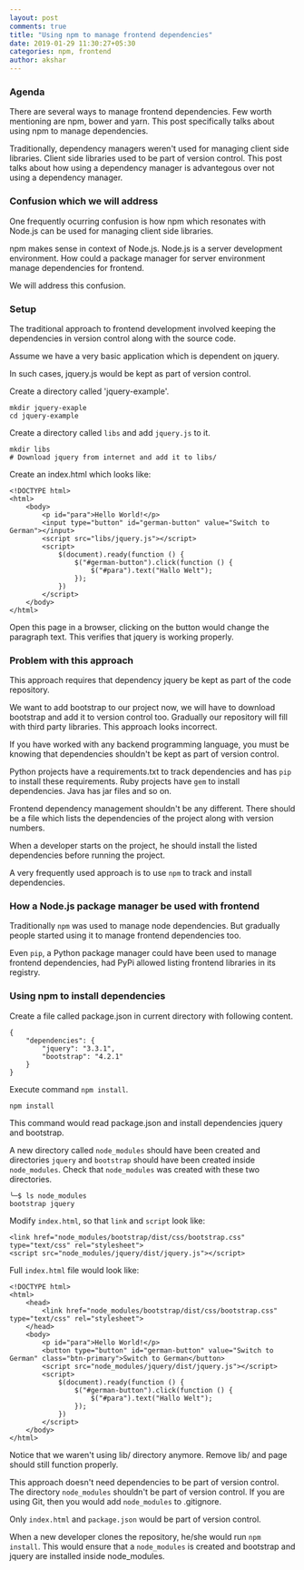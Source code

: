 ```yaml
---
layout: post
comments: true
title: "Using npm to manage frontend dependencies"
date: 2019-01-29 11:30:27+05:30
categories: npm, frontend
author: akshar
---
```


### Agenda

There are several ways to manage frontend dependencies. Few worth mentioning are npm, bower and yarn. This post specifically talks about using npm to manage dependencies.

Traditionally, dependency managers weren't used for managing client side libraries. Client side libraries used to be part of version control. This post talks about how using a dependency manager is advantegous over not using a dependency manager.

### Confusion which we will address

One frequently ocurring confusion is how npm which resonates with Node.js can be used for managing client side libraries.

npm makes sense in context of Node.js. Node.js is a server development environment. How could a package manager for server environment manage dependencies for frontend.

We will address this confusion.

### Setup

The traditional approach to frontend development involved keeping the dependencies in version control along with the source code.

Assume we have a very basic application which is dependent on jquery.

In such cases, jquery.js would be kept as part of version control.

Create a directory called 'jquery-example'.

    mkdir jquery-exaple
    cd jquery-example

Create a directory called `libs` and add `jquery.js` to it.

    mkdir libs
    # Download jquery from internet and add it to libs/

Create an index.html which looks like:

    <!DOCTYPE html>
    <html>
        <body>
            <p id="para">Hello World!</p>
            <input type="button" id="german-button" value="Switch to German"></input>
            <script src="libs/jquery.js"></script>
            <script>
                $(document).ready(function () {
                    $("#german-button").click(function () {
                        $("#para").text("Hallo Welt");
                    });
                })
            </script>
        </body>
    </html>

Open this page in a browser, clicking on the button would change the paragraph text. This verifies that jquery is working properly.

### Problem with this approach

This approach requires that dependency jquery be kept as part of the code repository.

We want to add bootstrap to our project now, we will have to download bootstrap and add it to version control too. Gradually our repository will fill with third party libraries. This approach looks incorrect.

If you have worked with any backend programming language, you must be knowing that dependencies shouldn't be kept as part of version control.

Python projects have a requirements.txt to track dependencies and has `pip` to install these requirements. Ruby projects have `gem` to install dependencies. Java has jar files and so on.

Frontend dependency management shouldn't be any different. There should be a file which lists the dependencies of the project along with version numbers.

When a developer starts on the project, he should install the listed dependencies before running the project.

A very frequently used approach is to use `npm` to track and install dependencies.

### How a Node.js package manager be used with frontend

Traditionally `npm` was used to manage node dependencies. But gradually people started using it to manage frontend dependencies too.

Even `pip`, a Python package manager could have been used to manage frontend dependencies, had PyPi allowed listing frontend libraries in its registry.

### Using npm to install dependencies

Create a file called package.json in current directory with following content.

    {
        "dependencies": {
            "jquery": "3.3.1",
            "bootstrap": "4.2.1"
        }
    }

Execute command `npm install`.

    npm install

This command would read package.json and install dependencies jquery and bootstrap.

A new directory called `node_modules` should have been created and directories `jquery` and `bootstrap` should have been created inside `node_modules`. Check that `node_modules` was created with these two directories.

    ╰─$ ls node_modules
    bootstrap jquery

Modify `index.html`, so that `link` and `script` look like:

    <link href="node_modules/bootstrap/dist/css/bootstrap.css" type="text/css" rel="stylesheet">
    <script src="node_modules/jquery/dist/jquery.js"></script>

Full `index.html` file would look like:

    <!DOCTYPE html>
    <html>
        <head>
            <link href="node_modules/bootstrap/dist/css/bootstrap.css" type="text/css" rel="stylesheet">
        </head>
        <body>
            <p id="para">Hello World!</p>
            <button type="button" id="german-button" value="Switch to German" class="btn-primary">Switch to German</button>
            <script src="node_modules/jquery/dist/jquery.js"></script>
            <script>
                $(document).ready(function () {
                    $("#german-button").click(function () {
                        $("#para").text("Hallo Welt");
                    });
                })
            </script>
        </body>
    </html>

Notice that we waren't using lib/ directory anymore. Remove lib/ and page should still function properly.

This approach doesn't need dependencies to be part of version control. The directory `node_modules` shouldn't be part of version control. If you are using Git, then you would add `node_modules` to .gitignore.

Only `index.html` and `package.json` would be part of version control.

When a new developer clones the repository, he/she would run `npm install`. This would ensure that a `node_modules` is created and bootstrap and jquery are installed inside node_modules.

